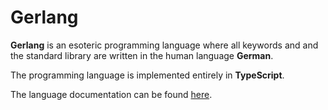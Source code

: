 # Gerlang #

**Gerlang** is an esoteric programming language where all keywords and and the standard library are written in
the human language **German**.

The programming language is implemented entirely in **TypeScript**.

The language documentation can be found [here](docs/index.md).
